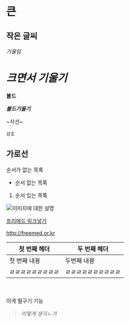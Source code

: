# 큰 

## 작은 글씨 

*기울임* 

# *크면서 기울기*

**볼드**

***볼드기울기***

~삭선~

`강조` 

가로선
---

순서가 없는 목록

* 순서 없는 목록 
1. 순서 있는 목록 


![이미지에 대한 설명](../sample/sample.jpg) 

[프리메드 링크넣기](http://freemed.or.kr)

http://freemed.or.kr

|첫 번째 헤더 | 두 번째 헤더|
|----------- | -----------|
|첫 번째 내용| 두번째 내용|
|ㄹㄹㄹㄹㄹㄹㄹㄹㄹ|ㄹㄹㄹㄹㄹㄹㄹㄹㄹㄹ|

<br/> <br/> 이게 떨구기 기능
>*이렇게 생긱ㄴ거*

